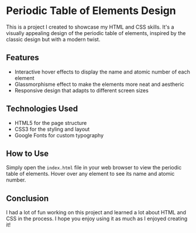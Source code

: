 # Periodic Table of Elements Design

This is a project I created to showcase my HTML and CSS skills. It's a visually appealing design of the periodic table of elements, inspired by the classic design but with a modern twist.

## Features

- Interactive hover effects to display the name and atomic number of each element
- Glassmorphisme effect to make the elements more neat and aestheric
- Responsive design that adapts to different screen sizes

## Technologies Used

- HTML5 for the page structure
- CSS3 for the styling and layout
- Google Fonts for custom typography

## How to Use

Simply open the `index.html` file in your web browser to view the periodic table of elements. Hover over any element to see its name and atomic number.

## Conclusion

I had a lot of fun working on this project and learned a lot about HTML and CSS in the process. I hope you enjoy using it as much as I enjoyed creating it!

